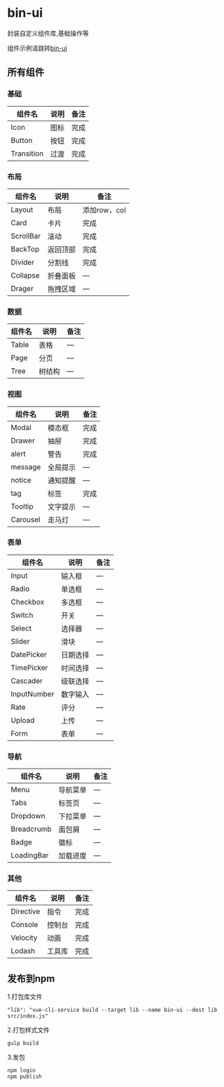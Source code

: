 # bin-ui

封装自定义组件库,基础操作等

组件示例请跳转[bin-ui](https://wangbin3162.github.io/bin-ui-doc/)

## 所有组件

### 基础

| 组件名 | 说明 | 备注 |
|----------|----------|----------|
| Icon | 图标 | 完成 |
| Button | 按钮 | 完成 |
| Transition | 过渡 | 完成 |

### 布局

| 组件名 | 说明 | 备注 |
|----------|----------|----------|
| Layout | 布局 | 添加row，col |
| Card | 卡片 | 完成 |
| ScrollBar | 滚动 | 完成 |
| BackTop | 返回顶部 | 完成 |
| Divider | 分割线 | 完成 |
| Collapse | 折叠面板 | — |
| Drager | 拖拽区域 | — |

### 数据

| 组件名 | 说明 | 备注 |
|----------|----------|----------|
| Table | 表格 | — |
| Page | 分页 | — |
| Tree | 树结构 | — |


### 视图

| 组件名 | 说明 | 备注 |
|----------|----------|----------|
| Modal | 模态框 | 完成 |
| Drawer | 抽屉 | 完成 |
| alert | 警告 | 完成 |
| message | 全局提示 | — |
| notice | 通知提醒 | — |
| tag | 标签 | 完成 |
| Tooltip | 文字提示 | — |
| Carousel | 走马灯 | — |

### 表单

| 组件名 | 说明 | 备注 |
|----------|----------|----------|
| Input	| 输入框 | — | | — |
| Radio	| 单选框 | — |
| Checkbox	| 多选框 | — |
| Switch| 开关 | — |
| Select| 	选择器 | — |
| Slider| 	滑块 | — |
| DatePicker| 日期选择 | — |
| TimePicker| 	时间选择 | — |
| Cascader| 级联选择 | — |
| InputNumber| 数字输入 | — |
| Rate| 评分 | — |
| Upload| 上传 | — |
| Form| 表单 | — |


### 导航

| 组件名 | 说明 | 备注 |
|----------|----------|----------|
| Menu	| 导航菜单 | — |
| Tabs	| 标签页 | — |
| Dropdown	| 下拉菜单 | — | 
| Breadcrumb| 	面包屑 | — |
| Badge	| 徽标 | — |
| LoadingBar| 	加载进度 | — |


### 其他

| 组件名 | 说明 | 备注 |
|----------|----------|----------|
| Directive |指令 | 	完成 | 
| Console | 控制台 | 完成 | 
| Velocity | 动画 | 完成 | 
| Lodash | 工具库 |	完成 | 




## 发布到npm

1.打包库文件

    "lib": "vue-cli-service build --target lib --name bin-ui --dest lib src/index.js"
    
2.打包样式文件

    gulp build
   
3.发包 

    npm login 
    npm publish

